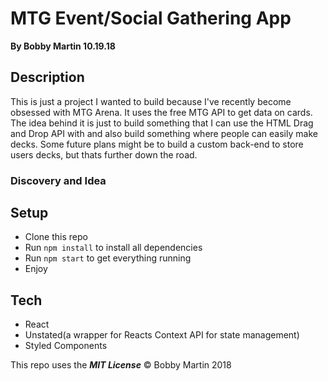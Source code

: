 # MTG Event/Social Gathering App
**By Bobby Martin 10.19.18**

## Description
This is just a project I wanted to build because I've recently become obsessed with MTG Arena. It uses the free MTG API to get data on cards. The idea behind it is just to build something that I can use the HTML Drag and Drop API with and also build something where people can easily make decks. Some future plans might be to build a custom back-end to store users decks, but thats further down the road.

### Discovery and Idea

## Setup
* Clone this repo
* Run `npm install` to install all dependencies
* Run `npm start` to get everything running
* Enjoy

## Tech
* React
* Unstated(a wrapper for Reacts Context API for state management)
* Styled Components

This repo uses the **_MIT License_**
&copy; Bobby Martin 2018
